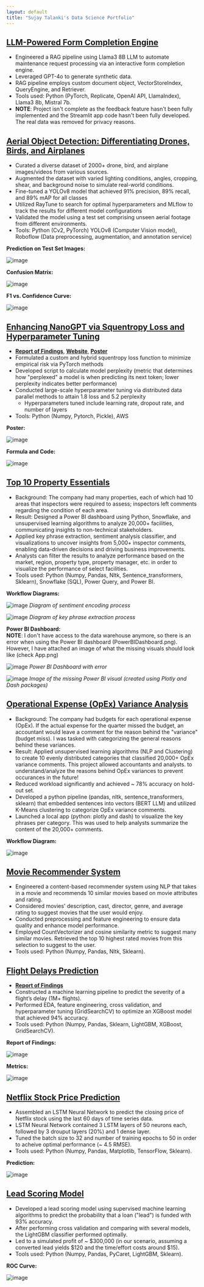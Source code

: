 ```yaml
---
layout: default
title: "Sujay Talanki's Data Science Portfolio"
---
```

## [LLM-Powered Form Completion Engine](https://github.com/SujayTalanki/LLMFormCompletionEngine)
* Engineered a RAG pipeline using Llama3 8B LLM to automate maintenance request processing via an interactive form completion engine.
* Leveraged GPT-4o to generate synthetic data.
* RAG pipeline employs custom document object, VectorStoreIndex, QueryEngine, and Retriever.
* Tools used: Python (PyTorch, Replicate, OpenAI API, LlamaIndex), Llama3 8b, Mistral 7b.
* **NOTE**: Project isn't complete as the feedback feature hasn't been fully implemented and the Streamlit app code hasn't been fully developed. The real data was removed for privacy reasons.

## [Aerial Object Detection: Differentiating Drones, Birds, and Airplanes](https://github.com/SujayTalanki/DroneDetection)
* Curated a diverse dataset of 2000+ drone, bird, and airplane images/videos from various sources.
* Augmented the dataset with varied lighting conditions, angles, cropping, shear, and background noise to simulate real-world conditions.
* Fine-tuned a YOLOv8 model that achieved 91% precision, 89% recall, and 89% mAP for all classes
* Utilized RayTune to search for optimal hyperparameters and MLflow to track the results for different model configurations
* Validated the model using a test set comprising unseen aerial footage from different environments.
* Tools: Python (Cv2, PyTorch) YOLOv8 (Computer Vision model), Roboflow (Data preprocessing, augmentation, and annotation service)

**Prediction on Test Set Images:**  

![image](https://github.com/user-attachments/assets/883f8ce8-2583-402f-a263-d0d88ac85508)

**Confusion Matrix:**  

![image](https://github.com/user-attachments/assets/8ad546a3-e687-4e60-8f44-93a0471f990e)

**F1 vs. Confidence Curve:**  

![image](https://github.com/user-attachments/assets/588f9542-fe14-47bd-8cfc-2a479791c8e0)

## [Enhancing NanoGPT via Squentropy Loss and Hyperparameter Tuning](https://github.com/sujen07/NanoGPT-Loss-Stop-Analysis)
* [**Report of Findings**](https://github.com/sujen07/NanoGPT-Loss-Stop-Analysis/blob/main/DSC180BFinalReport.pdf), [**Website**](https://akshatm1011.github.io/Optimizing-NanoGPT/), [**Poster**](https://github.com/sujen07/NanoGPT-Loss-Stop-Analysis/blob/main/NanoGPTPoster.pdf)
* Formulated a custom and hybrid squentropy loss function to minimize empirical risk via PyTorch methods
* Developed script to calculate model perplexity (metric that determines how "perplexed" a model is when predicting its next token; lower perplexity indicates better performance)
* Conducted large-scale hyperparameter tuning via distributed data parallel methods to attain 1.8 loss and 5.2 perplexity
  - Hyperparameters tuned include learning rate, dropout rate, and number of layers
* Tools: Python (Numpy, Pytorch, Pickle), AWS

**Poster:**  

![image](https://github.com/SujayTalanki/SujayTalanki.github.io/assets/91350869/a9dc6010-040a-4204-90b7-4530035587c5)

**Formula and Code:**  

![image](https://github.com/SujayTalanki/SujayTalanki.github.io/assets/91350869/cc1a3a78-3ff8-49a5-8668-755d9d001545)


## [Top 10 Property Essentials](https://github.com/SujayTalanki/Top10PropertyEssentials)
* Background: The company had many properties, each of which had 10 areas that inspectors were required to assess; inspectors left comments regarding the condition of each area.
* Result: Designed a Power BI dashboard using Python, Snowflake, and unsupervised learning algorithms to analyze 20,000+ facilities, communicating insights to non-technical stakeholders.
* Applied key phrase extraction, sentiment analysis classifier, and visualizations to uncover insights from 5,000+ inspector comments, enabling data-driven decisions and driving business improvements.
* Analysts can filter the results to analyze performance based on the market, region, property type, property manager, etc. in order to visualize the performance
  of select facilities.
* Tools used: Python (Numpy, Pandas, Nltk, Sentence_transformers, Sklearn), Snowflake (SQL), Power Query, and Power BI.
  
**Workflow Diagrams:**  

  ![image](https://github.com/SujayTalanki/SujayTalanki.github.io/assets/91350869/c9d46a86-27ae-4474-a0b0-4ca1707138a0)
  *Diagram of sentiment encoding process*

  ![image](https://github.com/SujayTalanki/SujayTalanki.github.io/assets/91350869/9a808bbb-8cdf-4a30-ba45-ce4f1dbb5b6d)
  *Diagram of key phrase extraction process*  

**Power BI Dashboard:**  
**NOTE**: I don't have access to the data warehouse anymore, so there is an error when using the Power BI dashboard (PowerBIDashboard.png). However, I have 
  attached an image of what the missing visuals should look like (check App.png)  
  
  ![image](https://github.com/SujayTalanki/SujayTalanki.github.io/assets/91350869/bf054830-bb14-4dab-b42e-d37434779875)
  *Power BI Dashboard with error*

  ![image](https://github.com/SujayTalanki/SujayTalanki.github.io/assets/91350869/08406169-9e29-4f00-ac05-82aedf09f7c9)
  *Image of the missing Power BI visual (created using Plotly and Dash packages)*

## [Operational Expense (OpEx) Variance Analysis](https://github.com/SujayTalanki/OperationalExpenseVarianceAnalysis)
* Background: The company had budgets for each operational expense (OpEx). If the actual expense for the quarter missed the budget, an accountant would leave a comment for the reason behind the
  "variance" (budget miss). I was tasked with categorizing the general reasons behind these variances.
* Result: Applied unsupervised learning algorithms (NLP and Clustering) to create 10 evenly distributed categories that classified 20,000+ OpEx variance comments. This project allowed accountants and analysts.
  to understand/analyze the reasons behind OpEx variances to prevent occurances in the future!
* Reduced workload significantly and achieved ~ 78% accuracy on hold-out set.
* Developed a python pipeline (pandas, nltk, sentence_transformers, sklearn) that embedded sentences into vectors (BERT LLM) and utilized K-Means clustering to categorize OpEx variance comments.
* Launched a local app (python: plotly and dash) to visualize the key phrases per category. This was used to help analysts summarize the content of the 20,000+ comments.
  
**Workflow Diagram:**  

  ![image](https://github.com/SujayTalanki/SujayTalanki.github.io/assets/91350869/aca14f93-f34c-47b7-be88-faa24ccc679f)

## [Movie Recommender System](https://github.com/SujayTalanki/MovieRecommendationSystem)
* Engineered a content-based recommender system using NLP that takes in a movie and recommends 10 similar movies based on movie attributes and rating.
* Considered movies' description, cast, director, genre, and average rating to suggest movies that the user would enjoy.
* Conducted preprocessing and feature engineering to ensure data quality and enhance model performance.
* Employed CountVectorizer and cosine similarity metric to suggest many similar movies. Retrieved the top 10 highest rated movies from this selection
  to suggest to the user.
* Tools used: Python (Numpy, Pandas, Nltk, Sklearn).

## [Flight Delays Prediction](https://github.com/SujayTalanki/FlightDelaysPrediction)
* [**Report of Findings**](https://github.com/SujayTalanki/FlightDelaysPrediction/blob/master/report.pdf)
* Constructed a machine learning pipeline to predict the severity of a flight’s delay (1M+ flights).
* Performed EDA, feature engineering, cross validation, and hyperparameter tuning (GridSearchCV) to optimize an XGBoost model that achieved 94% accuracy.
* Tools used: Python (Numpy, Pandas, Sklearn, LightGBM, XGBoost, GridSearchCV).

**Report of Findings:**  

  ![image](https://github.com/SujayTalanki/SujayTalanki.github.io/assets/91350869/064e25c8-dcc5-4e85-ad3d-6e7af827c064)  

**Metrics:**  

  ![image](https://github.com/SujayTalanki/SujayTalanki.github.io/assets/91350869/21ace0ee-94c4-46b6-aa46-f252a691e280)  

## [Netflix Stock Price Prediction](https://github.com/SujayTalanki/Netflix-Stock-Prediction)
* Assembled an LSTM Neural Network to predict the closing price of Netflix stock using the last 60 days of time series data.
* LSTM Neural Network contained 3 LSTM layers of 50 neurons each, followed by 3 drouput layers (20%) and 1 dense layer.
* Tuned the batch size to 32 and number of training epochs to 50 in order to acheive optimal performance (~ 4.5 RMSE).
* Tools used: Python (Numpy, Pandas, Matplotlib, TensorFlow, Sklearn).

**Prediction:**  

  ![image](https://github.com/SujayTalanki/SujayTalanki.github.io/assets/91350869/cf51caeb-3c63-4c3d-a28d-3663401856e4)

## [Lead Scoring Model](https://github.com/SujayTalanki/Lead-Scoring)
* Developed a lead scoring model using supervised machine learning algorithms to predict the probability that a loan ("lead") is funded with 93% accuracy.
* After performing cross validation and comparing with several models, the LightGBM classifier performed optimally.
* Led to a simulated profit of ~ $300,000 (in our scenario, assuming a converted lead yields $120 and the time/effort costs around $15).
* Tools used: Python (Numpy, Pandas, PyCaret, LightGBM, Sklearn).

**ROC Curve:**  

  ![image](https://github.com/SujayTalanki/SujayTalanki.github.io/assets/91350869/b69a5ebe-63f5-4cb1-b12b-9ab41831d09a)

